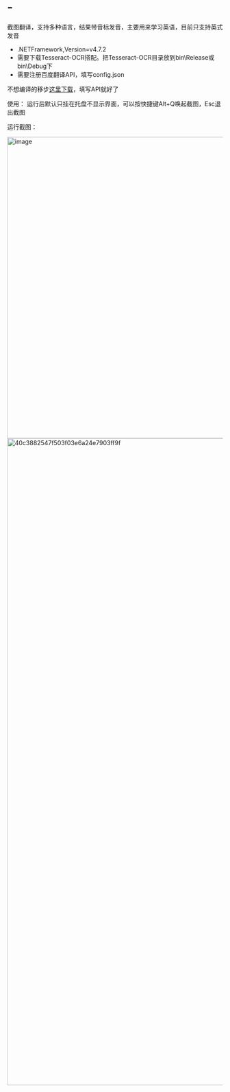 # -
截图翻译，支持多种语言，结果带音标发音，主要用来学习英语，目前只支持英式发音

- .NETFramework,Version=v4.7.2
- 需要下载Tesseract-OCR搭配。把Tesseract-OCR目录放到bin\Release或bin\Debug下
- 需要注册百度翻译API，填写config.json

不想编译的移步[这里下载](https://github.com/novysodope/fupoTranslate/releases/tag/1)，填写API就好了

使用：
运行后默认只挂在托盘不显示界面，可以按快捷键Alt+Q唤起截图，Esc退出截图

运行截图：

<img width="1253" height="703" alt="image" src="https://github.com/user-attachments/assets/e3c48585-7fce-40f9-a35f-323449427a30" />



<img width="2199" height="1509" alt="40c3882547f503f03e6a24e7903ff9f" src="https://github.com/user-attachments/assets/7c28c06b-70c4-4d05-a53e-d162e4d76831" />
